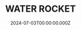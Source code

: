 ---
date: 2024-07-03T00:00:00.000Z
description: A water rocket @blacknasa.official created from liquor store bottles, a black bag and flight computer.
draft: false
icon: 2024-07-03-water-rocket.webp
language: en
title: WATER ROCKET
link: https://www.instagram.com/p/C88YOhexp69/
alt: A photo of water bottle rocket constructed from two bottles end-to-end. You can can see the black blag and flight computer inside the nose cone at the top. 

---